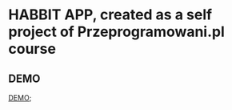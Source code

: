 # HABBIT APP, created as a self project of Przeprogramowani.pl course

## DEMO

[DEMO](https://habbittracker-688af.firebaseapp.com/);
